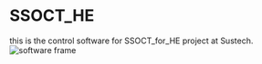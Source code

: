 # SSOCT_HE
this is the control software for SSOCT_for_HE project at Sustech.
![software frame](https://github.com/user-attachments/assets/962d2162-0599-4fcf-8886-57a50430deae)
